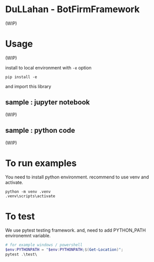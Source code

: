 DuLLahan - BotFirmFramework
============================

(WIP) 


# Usage

(WIP)

install to local environment with `-e` option

```
pip install -e
```

and import this library


##  sample : jupyter notebook

(WIP)


## sample : python code

(WIP)







# To run examples

You need to install python environment. recommend to use venv and activate.

```
python -m venv .venv
.venv\scripts\activate
```


# To test

We use pytest testing framework. and, need to add PYTHON_PATH environemnt variable.

```powershell
# for example windows / powershell
$env:PYTHONPATH = "$env:PYTHONPATH;$(Get-Location)";
pytest .\test\
```

